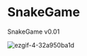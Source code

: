 # SnakeGame
SnakeGame v0.01


![ezgif-4-32a950ba1d](https://user-images.githubusercontent.com/77270310/171599202-82b20849-69ba-459f-be1b-461bf1823d9e.gif)
